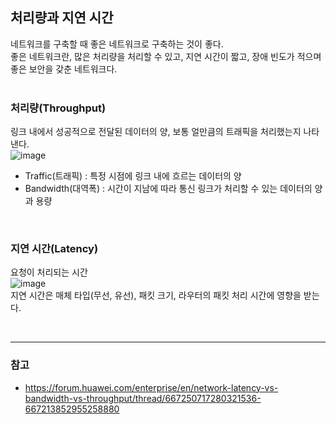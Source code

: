 ## 처리량과 지연 시간
네트워크를 구축할 때 좋은 네트워크로 구축하는 것이 좋다.  
좋은 네트워크란, 많은 처리량을 처리할 수 있고, 지연 시간이 짧고, 장애 빈도가 적으며 좋은 보안을 갖춘 네트워크다.  
<br/>

### 처리량(Throughput)
링크 내에서 성공적으로 전달된 데이터의 양, 보통 얼만큼의 트래픽을 처리했는지 나타낸다.  
![image](https://github.com/hong-gp/study/assets/127091213/31b4b4d1-cf5b-46c3-9000-c14758bdf0da)  
- Traffic(트래픽) : 특정 시점에 링크 내에 흐르는 데이터의 양
- Bandwidth(대역폭) : 시간이 지남에 따라 통신 링크가 처리할 수 있는 데이터의 양과 용량

<br/>

### 지연 시간(Latency)
요청이 처리되는 시간  
![image](https://github.com/hong-gp/study/assets/127091213/03868464-a068-48e7-a466-dd2d55ef2066)  
지연 시간은 매체 타입(무선, 유선), 패킷 크기, 라우터의 패킷 처리 시간에 영향을 받는다.  

<br/>

---
### 참고
- https://forum.huawei.com/enterprise/en/network-latency-vs-bandwidth-vs-throughput/thread/667250717280321536-667213852955258880
